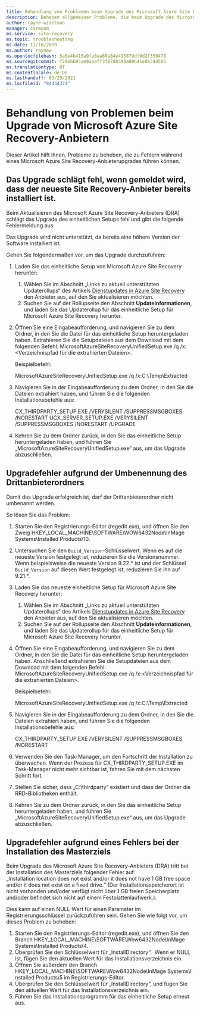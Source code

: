 ```yaml
---
title: Behandlung von Problemen beim Upgrade des Microsoft Azure Site Recovery-Anbieters
description: Beheben allgemeiner Probleme, die beim Upgrade des Microsoft Azure Site Recovery-Anbieters auftreten.
author: rayne-wiselman
manager: carmonm
ms.service: site-recovery
ms.topic: troubleshooting
ms.date: 11/10/2019
ms.author: raynew
ms.openlocfilehash: 5a6e4b415a9fe8ea80a84e415879df9d2f359478
ms.sourcegitcommit: f28ebb95ae9aaaff3f87d8388a09b41e0b3445b5
ms.translationtype: HT
ms.contentlocale: de-DE
ms.lasthandoff: 03/29/2021
ms.locfileid: "84434374"
---
```

# <a name="troubleshoot-microsoft-azure-site-recovery-provider-upgrade-failures"></a>Behandlung von Problemen beim Upgrade von Microsoft Azure Site Recovery-Anbietern

Dieser Artikel hilft Ihnen, Probleme zu beheben, die zu Fehlern während eines Microsoft Azure Site Recovery-Anbieterupgrades führen können.

## <a name="the-upgrade-fails-reporting-that-the-latest-site-recovery-provider-is-already-installed"></a>Das Upgrade schlägt fehl, wenn gemeldet wird, dass der neueste Site Recovery-Anbieter bereits installiert ist.

Beim Aktualisieren des Microsoft Azure Site Recovery-Anbieters (DRA) schlägt das Upgrade des einheitlichen Setups fehl und gibt die folgende Fehlermeldung aus:

Das Upgrade wird nicht unterstützt, da bereits eine höhere Version der Software installiert ist.

Gehen Sie folgendermaßen vor, um das Upgrade durchzuführen:

1. Laden Sie das einheitliche Setup von Microsoft Azure Site Recovery herunter:
   1. Wählen Sie im Abschnitt „Links zu aktuell unterstützten Updaterollups“ des Artikels [Dienstupdates in Azure Site Recovery](service-updates-how-to.md#links-to-currently-supported-update-rollups) den Anbieter aus, auf den Sie aktualisieren möchten.
   2. Suchen Sie auf der Rollupseite den Abschnitt **Updateinformationen**, und laden Sie das Updaterollup für das einheitliche Setup für Microsoft Azure Site Recovery herunter.

2. Öffnen Sie eine Eingabeaufforderung, und navigieren Sie zu dem Ordner, in den Sie die Datei für das einheitliche Setup heruntergeladen haben. Extrahieren Sie die Setupdateien aus dem Download mit dem folgenden Befehl: MicrosoftAzureSiteRecoveryUnifiedSetup.exe /q /x:&lt;Verzeichnispfad für die extrahierten Dateien&gt;.
    
    Beispielbefehl:

    MicrosoftAzureSiteRecoveryUnifiedSetup.exe /q /x:C:\Temp\Extracted

3. Navigieren Sie in der Eingabeaufforderung zu dem Ordner, in den Sie die Dateien extrahiert haben, und führen Sie die folgenden Installationsbefehle aus:
   
    CX_THIRDPARTY_SETUP.EXE /VERYSILENT /SUPPRESSMSGBOXES /NORESTART  UCX_SERVER_SETUP.EXE /VERYSILENT /SUPPRESSMSGBOXES /NORESTART /UPGRADE

1. Kehren Sie zu dem Ordner zurück, in den Sie das einheitliche Setup heruntergeladen haben, und führen Sie „MicrosoftAzureSiteRecoveryUnifiedSetup.exe“ aus, um das Upgrade abzuschließen. 

## <a name="upgrade-failure-due-to-the-3rd-party-folder-being-renamed"></a>Upgradefehler aufgrund der Umbenennung des Drittanbieterordners

Damit das Upgrade erfolgreich ist, darf der Drittanbieterordner nicht umbenannt werden.

So lösen Sie das Problem:

1. Starten Sie den Registrierungs-Editor (regedit.exe), und öffnen Sie den Zweig HKEY_LOCAL_MACHINE\SOFTWARE\WOW6432Node\InMage Systems\Installed Products\10.
1. Untersuchen Sie den `Build_Version`-Schlüsselwert. Wenn es auf die neueste Version festgelegt ist, reduzieren Sie die Versionsnummer. Wenn beispielsweise die neueste Version 9.22.\* ist und der Schlüssel `Build_Version` auf diesen Wert festgelegt ist, reduzieren Sie ihn auf 9.21.\*.
1. Laden Sie das neueste einheitliche Setup für Microsoft Azure Site Recovery herunter:
   1. Wählen Sie im Abschnitt „Links zu aktuell unterstützten Updaterollups“ des Artikels [Dienstupdates in Azure Site Recovery](service-updates-how-to.md#links-to-currently-supported-update-rollups) den Anbieter aus, auf den Sie aktualisieren möchten.
   2. Suchen Sie auf der Rollupseite den Abschnitt **Updateinformationen**, und laden Sie das Updaterollup für das einheitliche Setup für Microsoft Azure Site Recovery herunter.
1. Öffnen Sie eine Eingabeaufforderung, und navigieren Sie zu dem Ordner, in den Sie die Datei für das einheitliche Setup heruntergeladen haben. Anschließend extrahieren Sie die Setupdateien aus dem Download mit dem folgenden Befehl: MicrosoftAzureSiteRecoveryUnifiedSetup.exe /q /x:&lt;Verzeichnispfad für die extrahierten Dateien&gt;.

    Beispielbefehl:

    MicrosoftAzureSiteRecoveryUnifiedSetup.exe /q /x:C:\Temp\Extracted

1. Navigieren Sie in der Eingabeaufforderung zu dem Ordner, in den Sie die Dateien extrahiert haben, und führen Sie die folgenden Installationsbefehle aus:
   
    CX_THIRDPARTY_SETUP.EXE /VERYSILENT /SUPPRESSMSGBOXES /NORESTART

1. Verwenden Sie den Task-Manager, um den Fortschritt der Installation zu überwachen. Wenn der Prozess für CX_THIRDPARTY_SETUP.EXE im Task-Manager nicht mehr sichtbar ist, fahren Sie mit dem nächsten Schritt fort.
1. Stellen Sie sicher, dass „C:\thirdparty“ existiert und dass der Ordner die RRD-Bibliotheken enthält.
1. Kehren Sie zu dem Ordner zurück, in den Sie das einheitliche Setup heruntergeladen haben, und führen Sie „MicrosoftAzureSiteRecoveryUnifiedSetup.exe“ aus, um das Upgrade abzuschließen.

## <a name="upgrade-failure-due-to-master-target-installation-failure"></a>Upgradefehler aufgrund eines Fehlers bei der Installation des Masterziels

Beim Upgrade des Microsoft Azure Site Recovery-Anbieters (DRA) tritt bei der Installation des Masterziels folgender Fehler auf: „Installation location does not exist and/or it does not have 1 GB free space and/or it does not exist on a fixed drive.“ (Der Installationsspeicherort ist nicht vorhanden und/oder verfügt nicht über 1 GB freien Speicherplatz und/oder befindet sich nicht auf einem Festplattenlaufwerk.).

Dies kann auf einen NULL-Wert für einen Parameter im Registrierungsschlüssel zurückzuführen sein. Gehen Sie wie folgt vor, um dieses Problem zu beheben:

1. Starten Sie den Registrierungs-Editor (regedit.exe), und öffnen Sie den Branch HKEY_LOCAL_MACHINE\SOFTWARE\Wow6432Node\InMage Systems\Installed Products\4.
1. Überprüfen Sie den Schlüsselwert für „InstallDirectory“.  Wenn er NULL ist, fügen Sie den aktuellen Wert für das Installationsverzeichnis ein.
1. Öffnen Sie außerdem den Branch HKEY_LOCAL_MACHINE\SOFTWARE\Wow6432Node\InMage Systems\Installed Products\5 im Registrierungs-Editor.
1. Überprüfen Sie den Schlüsselwert für „InstallDirectory“, und fügen Sie den aktuellen Wert für das Installationsverzeichnis ein.
1. Führen Sie das Installationsprogramm für das einheitliche Setup erneut aus.
